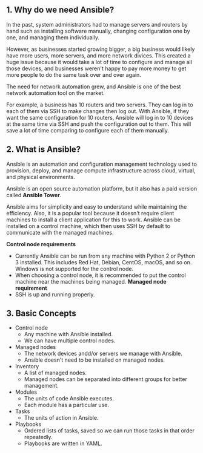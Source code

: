 ## 1. Why do we need Ansible?
In the past, system administrators had to manage servers and routers by hand such as installing software manually, changing configuration one by one, and managing them individually.  

However, as businesses started growing bigger, a big business would likely have more users, more servers, and more network divices. This created a huge issue because it would take a lot of time to configure and manage all those devices, and businesses weren't happy to pay more money to get more people to do the same task over and over again. 

The need for network automation grew, and Ansible is one of the best network automation tool on the market. 

For example, a business has 10 routers and two servers. They can log in to each of them via SSH to make changes then log out. With Ansible, if they want the same configuration for 10 routers, Ansible will log in to 10 devices at the same time via SSH and push the configuration out to them. This will save a lot of time comparing to configure each of them manually. 

## 2. What is Ansible?
Ansible is an automation and configuration management technology used to provision, deploy, and manage compute infrastructure across cloud, virtual, and physical environments. 

Ansible is an open source automation platform, but it also has a paid version called **Ansible Tower**. 

Ansible aims for simplicity and easy to understand while maintaining the efficiency. Also, it is a popular tool because it doesn't require client machines to install a client application for this to work. Ansible can be installed on a control machine, which then uses SSH by default to communicate with the managed machines.

**Control node requirements**
* Currently Ansible can be run from any machine with Python 2 or Python 3 installed. This includes Red Hat, Debian, CentOS, macOS, and so on. Windows is not supported for the control node. 
* When choosing a control node, it is recommended to put the control machine near the machines being managed. 
**Managed node requirement**
* SSH is up and running properly. 

## 3. Basic Concepts
* Control node
  * Any machine with Ansible installed.
  * We can have multiple control nodes.
* Managed nodes
  * The network devices andd/or servers we manage with Ansible.
  * Ansible doesn't need to be installed on managed nodes.
* Inventory
  * A list of managed nodes. 
  * Managed nodes can be separated into different groups for better management. 
* Modules
  * The units of code Ansible executes.
  * Each module has a particular use.
* Tasks
  * The units of action in Ansible.
* Playbooks
  * Ordered lists of tasks, saved so we can run those tasks in that order repeatedly. 
  * Playbooks are written in YAML.
